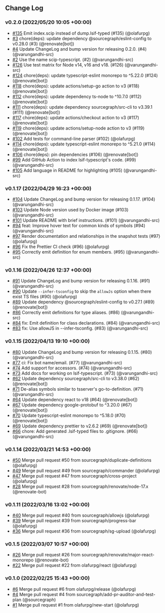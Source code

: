 ## Change Log

### v0.2.0 (2022/05/20 10:05 +00:00)

- [#135](https://github.com/sourcegraph/scip-typescript/pull/135) Emit index.scip instead of dump.lsif-typed (#135) (@olafurpg)
- [#3](https://github.com/sourcegraph/scip-typescript/pull/3) chore(deps): update dependency @sourcegraph/eslint-config to v0.28.0 (#3) (@renovate[bot])
- [#4](https://github.com/sourcegraph/scip-typescript/pull/4) Update ChangeLog and bump version for releasing 0.2.0. (#4) (@varungandhi-src)
- [#2](https://github.com/sourcegraph/scip-typescript/pull/2) Use the name scip-typescript. (#2) (@varungandhi-src)
- [#126](https://github.com/sourcegraph/scip-typescript/pull/126) Use test matrix for Node v14, v16 and v18. (#126) (@varungandhi-src)
- [#124](https://github.com/sourcegraph/scip-typescript/pull/124) chore(deps): update typescript-eslint monorepo to ^5.22.0 (#124) (@renovate[bot])
- [#118](https://github.com/sourcegraph/scip-typescript/pull/118) chore(deps): update actions/setup-go action to v3 (#118) (@renovate[bot])
- [#112](https://github.com/sourcegraph/scip-typescript/pull/112) chore(deps): update dependency ts-node to ^10.7.0 (#112) (@renovate[bot])
- [#111](https://github.com/sourcegraph/scip-typescript/pull/111) chore(deps): update dependency sourcegraph/src-cli to v3.39.1 (#111) (@renovate[bot])
- [#117](https://github.com/sourcegraph/scip-typescript/pull/117) chore(deps): update actions/checkout action to v3 (#117) (@renovate[bot])
- [#119](https://github.com/sourcegraph/scip-typescript/pull/119) chore(deps): update actions/setup-node action to v3 (#119) (@renovate[bot])
- [#102](https://github.com/sourcegraph/scip-typescript/pull/102) Add tests for command-line parser (#102) (@olafurpg)
- [#114](https://github.com/sourcegraph/scip-typescript/pull/114) chore(deps): update typescript-eslint monorepo to ^5.21.0 (#114) (@renovate[bot])
- [#106](https://github.com/sourcegraph/scip-typescript/pull/106) chore(deps): pin dependencies (#106) (@renovate[bot])
- [#99](https://github.com/sourcegraph/scip-typescript/pull/99) Add GitHub Action to index lsif-typescript's code. (#99) (@varungandhi-src)
- [#105](https://github.com/sourcegraph/scip-typescript/pull/105) Add language in README for highlighting (#105) (@varungandhi-src)

### v0.1.17 (2022/04/29 16:23 +00:00)

- [#104](https://github.com/sourcegraph/lsif-typescript/pull/104) Update ChangeLog and bump version for releasing 0.1.17. (#104) (@varungandhi-src)
- [#103](https://github.com/sourcegraph/lsif-typescript/pull/103) Update Node version used by Docker image (#103) (@varungandhi-src)
- [#101](https://github.com/sourcegraph/lsif-typescript/pull/101) Update README with brief instructions. (#101) (@varungandhi-src)
- [#94](https://github.com/sourcegraph/lsif-typescript/pull/94) feat: Improve hover text for common kinds of symbols (#94) (@varungandhi-src)
- [#97](https://github.com/sourcegraph/lsif-typescript/pull/97) Render documentation and relationships in the snapshot tests (#97) (@olafurpg)
- [#96](https://github.com/sourcegraph/lsif-typescript/pull/96) Fix the Prettier CI check (#96) (@olafurpg)
- [#95](https://github.com/sourcegraph/lsif-typescript/pull/95) Correctly emit definition for enum members. (#95) (@varungandhi-src)

### v0.1.16 (2022/04/26 12:37 +00:00)

- [#91](https://github.com/sourcegraph/lsif-typescript/pull/91) Update ChangeLog and bump version for releasing 0.1.16. (#91) (@varungandhi-src)
- [#90](https://github.com/sourcegraph/lsif-typescript/pull/90) Update `--infer-tsconfig` to skip the `allowJs` option when there exist TS files (#90) (@olafurpg)
- [#89](https://github.com/sourcegraph/lsif-typescript/pull/89) Update dependency @sourcegraph/eslint-config to v0.27.1 (#89) (@renovate[bot])
- [#86](https://github.com/sourcegraph/lsif-typescript/pull/86) Correctly emit definitions for type aliases. (#86) (@varungandhi-src)
- [#84](https://github.com/sourcegraph/lsif-typescript/pull/84) fix: Emit definition for class declarations. (#84) (@varungandhi-src)
- [#83](https://github.com/sourcegraph/lsif-typescript/pull/83) fix: Use allowJS in --infer-tsconfig. (#83) (@varungandhi-src)

### v0.1.15 (2022/04/13 19:10 +00:00)

- [#80](https://github.com/sourcegraph/lsif-typescript/pull/80) Update ChangeLog and bump version for releasing 0.1.15. (#80) (@varungandhi-src)
- [#77](https://github.com/sourcegraph/lsif-typescript/pull/77) ci: Fix bot name/email. (#77) (@varungandhi-src)
- [#74](https://github.com/sourcegraph/lsif-typescript/pull/74) Add support for accessors. (#74) (@varungandhi-src)
- [#73](https://github.com/sourcegraph/lsif-typescript/pull/73) Add docs for working on lsif-typescript. (#73) (@varungandhi-src)
- [#62](https://github.com/sourcegraph/lsif-typescript/pull/62) Update dependency sourcegraph/src-cli to v3.38.0 (#62) (@renovate[bot])
- [#71](https://github.com/sourcegraph/lsif-typescript/pull/71) De-alias symbols similar to tsserver's go-to-definition. (#71) (@varungandhi-src)
- [#64](https://github.com/sourcegraph/lsif-typescript/pull/64) Update dependency react to v18 (#64) (@renovate[bot])
- [#67](https://github.com/sourcegraph/lsif-typescript/pull/67) Update dependency google-protobuf to ^3.20.0 (#67) (@renovate[bot])
- [#70](https://github.com/sourcegraph/lsif-typescript/pull/70) Update typescript-eslint monorepo to ^5.18.0 (#70) (@renovate[bot])
- [#69](https://github.com/sourcegraph/lsif-typescript/pull/69) Update dependency prettier to v2.6.2 (#69) (@renovate[bot])
- [#66](https://github.com/sourcegraph/lsif-typescript/pull/66) chore: Add generated .lsif-typed files to .gitignore. (#66) (@varungandhi-src)

### v0.1.14 (2022/03/21 14:53 +00:00)

- [#50](https://github.com/sourcegraph/lsif-typescript/pull/50) Merge pull request #50 from sourcegraph/duplicate-definitions (@olafurpg)
- [#49](https://github.com/sourcegraph/lsif-typescript/pull/49) Merge pull request #49 from sourcegraph/commander (@olafurpg)
- [#47](https://github.com/sourcegraph/lsif-typescript/pull/47) Merge pull request #47 from sourcegraph/cross-project (@olafurpg)
- [#28](https://github.com/sourcegraph/lsif-typescript/pull/28) Merge pull request #28 from sourcegraph/renovate/node-17.x (@renovate-bot)

### v0.1.11 (2022/03/16 13:02 +00:00)

- [#40](https://github.com/sourcegraph/lsif-typescript/pull/40) Merge pull request #40 from sourcegraph/allowjs (@olafurpg)
- [#39](https://github.com/sourcegraph/lsif-typescript/pull/39) Merge pull request #39 from sourcegraph/progress-bar (@olafurpg)
- [#36](https://github.com/sourcegraph/lsif-typescript/pull/36) Merge pull request #36 from sourcegraph/sg-upload (@olafurpg)

### v0.1.5 (2022/03/07 10:57 +00:00)

- [#26](https://github.com/sourcegraph/lsif-typescript/pull/26) Merge pull request #26 from sourcegraph/renovate/major-react-monorepo (@renovate-bot)
- [#22](https://github.com/sourcegraph/lsif-typescript/pull/22) Merge pull request #22 from olafurpg/react (@olafurpg)

### v0.1.0 (2022/02/25 15:43 +00:00)

- [#6](https://github.com/sourcegraph/lsif-typescript/pull/6) Merge pull request #6 from olafurpg/release (@olafurpg)
- [#4](https://github.com/sourcegraph/lsif-typescript/pull/4) Merge pull request #4 from sourcegraph/add-pr-auditor-and-test-plan (@sourcegraph)
- [#1](https://github.com/sourcegraph/lsif-typescript/pull/1) Merge pull request #1 from olafurpg/new-start (@olafurpg)
